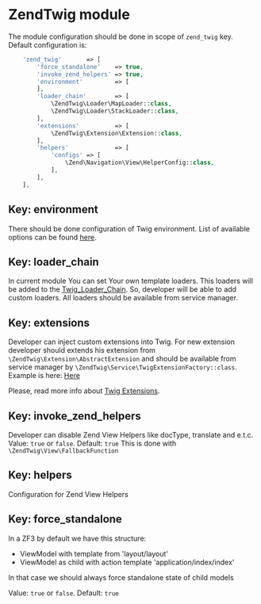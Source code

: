 # ZendTwig module

The module configuration should be done in scope of ``` zend_twig ``` key. Default configuration is:
```php
    'zend_twig'       => [
        'force_standalone'    => true,
        'invoke_zend_helpers' => true,
        'environment'         => [
        ],
        'loader_chain'        => [
            \ZendTwig\Loader\MapLoader::class,
            \ZendTwig\Loader\StackLoader::class,
        ],
        'extensions'          => [
            \ZendTwig\Extension\Extension::class,
        ],
        'helpers'             => [
            'configs' => [
                \Zend\Navigation\View\HelperConfig::class,
            ],
        ],
    ],
```

## Key: environment
There should be done configuration of Twig environment. List of available options can be found [here](http://twig.sensiolabs.org/doc/api.html#environment-options).


## Key: loader_chain
In current module You can set Your own template loaders. 
This loaders will be added to the [Twig_Loader_Chain](http://twig.sensiolabs.org/doc/api.html#twig-loader-chain). So, developer will be able to add custom loaders.
All loaders should be available from service manager.

## Key: extensions
Developer can inject custom extensions into Twig. For new extension developer should extends his extension from ``` \ZendTwig\Extension\AbstractExtension ```
and should be available from service manager by ``` \ZendTwig\Service\TwigExtensionFactory::class ```. Example is here: [Here](https://github.com/OxCom/zf3-twig/tree/master/docs/Extensions.md)

Please, read more info about [Twig Extensions](http://twig.sensiolabs.org/doc/advanced.html#creating-an-extension).

## Key: invoke_zend_helpers
Developer can disable Zend View Helpers like docType, translate and e.t.c. Value: ``` true ``` or ``` false ```. Default: ``` true ```
This is done with ``` \ZendTwig\View\FallbackFunction ```

## Key: helpers
Configuration for Zend View Helpers

## Key: force_standalone
In a ZF3 by default we have this structure:
- ViewModel with template from 'layout/layout'
- ViewModel as child with action template 'application/index/index'

In that case we should always force standalone state of child models

Value: ``` true ``` or ``` false ```. Default: ``` true ```
